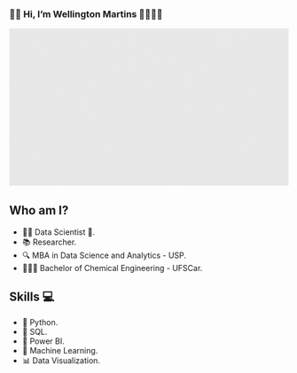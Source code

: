 ### 👋🏿 Hi, I’m Wellington Martins 👨🏾‍💻🚀

![LogoGit](https://github.com/WellingtonMartinsSantos/WellingtonMartinsSantos/blob/main/LogoGit.gif?raw=true)

## Who am I?
- ✍🏿 Data Scientist 🥰.
- 📚 Researcher.
- 🔍 MBA in Data Science and Analytics - USP.
- 👨🏽‍🎓 Bachelor of Chemical Engineering - UFSCar.

## Skills 💻
- 🐍 Python.
- 💾 SQL.
- 🧮 Power BI.
- 🔮 Machine Learning.
- 📊 Data Visualization.
<!---
wellingtonm19/wellingtonm19 is a ✨ special ✨ repository because its `README.md` (this file) appears on your GitHub profile.
You can click the Preview link to take a look at your changes.
--->
